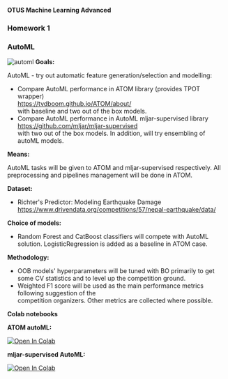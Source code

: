 <!-- ![anomaly_detection_](https://user-images.githubusercontent.com/73858914/149597304-433afb05-5fca-4285-a158-00ff430364ff.png) -->
**OTUS Machine Learning Advanced**
### **Homework 1** 

### AutoML
![automl](https://user-images.githubusercontent.com/73858914/153239767-95271e10-01ad-4b67-ab48-a2e99b695d8d.png)
**Goals:**  

AutoML - try out automatic feature generation/selection and modelling:  
- Compare AutoML performance in ATOM library (provides TPOT wrapper)   
https://tvdboom.github.io/ATOM/about/  
with baseline and two out of the box models.
- Compare AutoML performance in AutoML mljar-supervised library  
https://github.com/mljar/mljar-supervised  
with two out of the box models.
In addition, will try ensembling of autoML models.

**Means:**  

AutoML tasks will be given to ATOM and mljar-supervised respectively.
All preprocessing and pipelines management will be done in ATOM.

**Dataset:**  

- Richter's Predictor: Modeling Earthquake Damage  
https://www.drivendata.org/competitions/57/nepal-earthquake/data/

**Choice of models:**  

- Random Forest and CatBoost classifiers will compete with AutoML solution.
LogisticRegression is added as a baseline in ATOM case.

**Methodology:**  

- OOB models' hyperparameters will be tuned with BO primarily to get some CV statistics and to level up the competition ground.  
- Weighted F1 score will be used as the main performance metrics following  suggestion of the  
competition organizers. Other metrics are collected where possible.

**Colab notebooks**

**ATOM autoML:**  
  
<a href="https://colab.research.google.com/github/oort77/OTUS_ADV_HW1/blob/main/notebooks/otus_adv_hw1_automl_atom.ipynb" target="_parent"><img src="https://colab.research.google.com/assets/colab-badge.svg" alt="Open In Colab"/></a>

**mljar-supervised AutoML:**  

<a href="https://colab.research.google.com/github/oort77/OTUS_ADV_HW1/blob/main/notebooks/otus_adv_hw1_automl_mljar.ipynb" target="_parent"><img src="https://colab.research.google.com/assets/colab-badge.svg" alt="Open In Colab"/></a>
